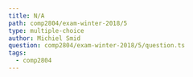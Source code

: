 ```yaml
---
title: N/A
path: comp2804/exam-winter-2018/5
type: multiple-choice
author: Michiel Smid
question: comp2804/exam-winter-2018/5/question.ts
tags:
  - comp2804
---
```

